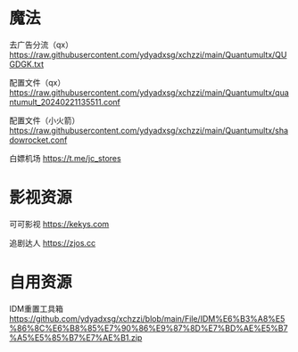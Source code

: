# 魔法
  去广告分流（qx） https://raw.githubusercontent.com/ydyadxsg/xchzzi/main/Quantumultx/QUGDGK.txt

  配置文件（qx） https://raw.githubusercontent.com/ydyadxsg/xchzzi/main/Quantumultx/quantumult_20240221135511.conf

  配置文件（小火箭）https://raw.githubusercontent.com/ydyadxsg/xchzzi/main/Quantumultx/shadowrocket.conf

  白嫖机场 https://t.me/jc_stores

# 影视资源
  可可影视 https://kekys.com

  追剧达人 https://zjos.cc


# 自用资源
IDM重置工具箱 https://github.com/ydyadxsg/xchzzi/blob/main/File/IDM%E6%B3%A8%E5%86%8C%E6%B8%85%E7%90%86%E9%87%8D%E7%BD%AE%E5%B7%A5%E5%85%B7%E7%AE%B1.zip
